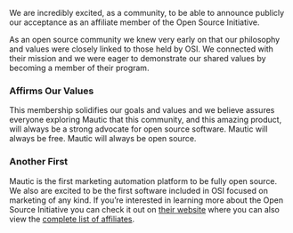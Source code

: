 We are incredibly excited, as a community, to be able to announce publicly our acceptance as an affiliate member of the Open Source Initiative.   

   As an open source community we knew very early on that our philosophy and values were closely linked to those held by OSI. We connected with their mission and we were eager to demonstrate our shared values by becoming a member of their program.    

 
### Affirms Our Values
  This membership solidifies our goals and values and we believe assures everyone exploring Mautic that this community, and this amazing product, will always be a strong advocate for open source software. Mautic will always be free. Mautic will always be open source.    

 
### Another First
  Mautic is the first marketing automation platform to be fully open source. We also are excited to be the first software included in OSI focused on marketing of any kind. If you’re interested in learning more about the Open Source Initiative you can check it out on [their website](http://opensource.org) where you can also view the [complete list of affiliates](http://opensource.org/affiliates/list).